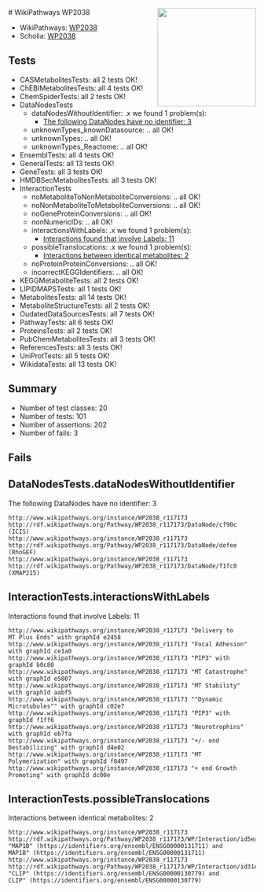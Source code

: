 <img style="float: right; width: 200px" src="https://upload.wikimedia.org/wikipedia/commons/thumb/8/83/Wplogo_with_text_500.png/640px-Wplogo_with_text_500.png" />
# WikiPathways WP2038

* WikiPathways: [WP2038](https://new.wikipathways.org/pathways/WP2038)
* Scholia: [WP2038](https://scholia.toolforge.org/wikipathways/WP2038)
## Tests
* CASMetabolitesTests: all 2 tests OK!
* ChEBIMetabolitesTests: all 4 tests OK!
* ChemSpiderTests: all 2 tests OK!
* DataNodesTests
    * dataNodesWithoutIdentifier: .x we found 1 problem(s):
        * [The following DataNodes have no identifier: 3](#d2d32fa2)
    * unknownTypes_knownDatasource: .. all OK!
    * unknownTypes: .. all OK!
    * unknownTypes_Reactome: .. all OK!
* EnsemblTests: all 4 tests OK!
* GeneralTests: all 13 tests OK!
* GeneTests: all 3 tests OK!
* HMDBSecMetabolitesTests: all 3 tests OK!
* InteractionTests
    * noMetaboliteToNonMetaboliteConversions: .. all OK!
    * noNonMetaboliteToMetaboliteConversions: .. all OK!
    * noGeneProteinConversions: .. all OK!
    * nonNumericIDs: .. all OK!
    * interactionsWithLabels: .x we found 1 problem(s):
        * [Interactions found that involve Labels: 11](#fe97a8b9)
    * possibleTranslocations: .x we found 1 problem(s):
        * [Interactions between identical metabolites: 2](#d59038c5)
    * noProteinProteinConversions: .. all OK!
    * incorrectKEGGIdentifiers: .. all OK!
* KEGGMetaboliteTests: all 2 tests OK!
* LIPIDMAPSTests: all 1 tests OK!
* MetabolitesTests: all 14 tests OK!
* MetaboliteStructureTests: all 2 tests OK!
* OudatedDataSourcesTests: all 7 tests OK!
* PathwayTests: all 6 tests OK!
* ProteinsTests: all 2 tests OK!
* PubChemMetabolitesTests: all 3 tests OK!
* ReferencesTests: all 3 tests OK!
* UniProtTests: all 5 tests OK!
* WikidataTests: all 13 tests OK!


## Summary

* Number of test classes: 20
* Number of tests: 101
* Number of assertions: 202
* Number of fails: 3

## Fails

<a name="d2d32fa2" />

## DataNodesTests.dataNodesWithoutIdentifier

The following DataNodes have no identifier: 3
```
http://www.wikipathways.org/instance/WP2038_r117173 http://rdf.wikipathways.org/Pathway/WP2038_r117173/DataNode/cf90c (ICIS)
http://www.wikipathways.org/instance/WP2038_r117173 http://rdf.wikipathways.org/Pathway/WP2038_r117173/DataNode/defee (RhoGEF)
http://www.wikipathways.org/instance/WP2038_r117173 http://rdf.wikipathways.org/Pathway/WP2038_r117173/DataNode/f1fc0 (XMAP215)
```

<a name="fe97a8b9" />

## InteractionTests.interactionsWithLabels

Interactions found that involve Labels: 11
```
http://www.wikipathways.org/instance/WP2038_r117173 "Delivery to
MT Plus Ends" with graphId e2458
http://www.wikipathways.org/instance/WP2038_r117173 "Focal Adhesion" with graphId ce1a0
http://www.wikipathways.org/instance/WP2038_r117173 "PIP3" with graphId b0c80
http://www.wikipathways.org/instance/WP2038_r117173 "MT Catastrophe" with graphId e5807
http://www.wikipathways.org/instance/WP2038_r117173 "MT Stability" with graphId aabf5
http://www.wikipathways.org/instance/WP2038_r117173 ""Dynamic
Microtubules"" with graphId c02e7
http://www.wikipathways.org/instance/WP2038_r117173 "PIP3" with graphId f1ff6
http://www.wikipathways.org/instance/WP2038_r117173 "Neurotrophins" with graphId eb7fa
http://www.wikipathways.org/instance/WP2038_r117173 "+/- end
Destabilizing" with graphId d4e02
http://www.wikipathways.org/instance/WP2038_r117173 "MT Polymerization" with graphId f8497
http://www.wikipathways.org/instance/WP2038_r117173 "+ end Growth
Promoting" with graphId dc00e
```

<a name="d59038c5" />

## InteractionTests.possibleTranslocations

Interactions between identical metabolites: 2
```
http://www.wikipathways.org/instance/WP2038_r117173 http://rdf.wikipathways.org/Pathway/WP2038_r117173/WP/Interaction/id5eaf198e "MAP1B" (https://identifiers.org/ensembl/ENSG00000131711) and 
MAP1B" (https://identifiers.org/ensembl/ENSG00000131711)
http://www.wikipathways.org/instance/WP2038_r117173 http://rdf.wikipathways.org/Pathway/WP2038_r117173/WP/Interaction/id31e91b21 "CLIP" (https://identifiers.org/ensembl/ENSG00000130779) and 
CLIP" (https://identifiers.org/ensembl/ENSG00000130779)
```

